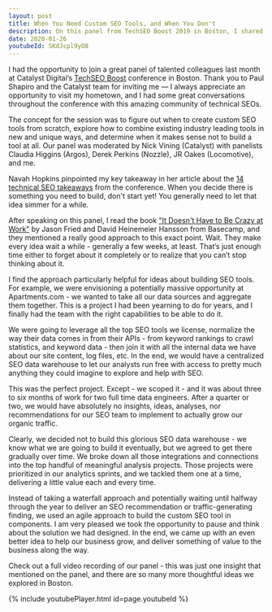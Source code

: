 ```yaml
---
layout: post
title: When You Need Custom SEO Tools, and When You Don't
description: On this panel from TechSEO Boost 2019 in Boston, I shared an anecdote of when we decided not to build a custom SEO tool, and our team ended up delivering even more value for our business.
date: 2020-01-26
youtubeId: SKdJcpl9yO8
---
```


I had the opportunity to join a great panel of talented colleagues last month at Catalyst Digital’s [TechSEO Boost](https://www.catalystdigital.com/techseoboost/) conference in Boston. Thank you to Paul Shapiro and the Catalyst team for inviting me — I always appreciate an opportunity to visit my hometown, and I had some great conversations throughout the conference with this amazing community of technical SEOs.

The concept for the session was to figure out when to create custom SEO tools from scratch, explore how to combine existing industry leading tools in new and unique ways, and determine when it makes sense not to build a tool at all. Our panel was moderated by Nick Vining (Catalyst) with panelists Claudia Higgins (Argos), Derek Perkins (Nozzle), JR Oakes (Locomotive), and me.

Navah Hopkins pinpointed my key takeaway in her article about the [14 technical SEO takeaways](https://www.searchenginejournal.com/techseoboost-2019-takeaways/339295/) from the conference. When you decide there is something you need to build, don't start yet! You generally need to let that idea simmer for a while.

After speaking on this panel, I read the book ["It Doesn't Have to Be Crazy at Work"](https://basecamp.com/books/calm) by Jason Fried and David Heinemeier Hansson from Basecamp, and they mentioned a really good approach to this exact point. Wait. They make every idea wait a while - generally a few weeks, at least. That’s just enough time either to forget about it completely or to realize that you can’t stop thinking about it.

I find the approach particularly helpful for ideas about building SEO tools. For example, we were envisioning a potentially massive opportunity at Apartments.com - we wanted to take all our data sources and aggregate them together. This is a project I had been yearning to do for years, and I finally had the team with the right capabilities to be able to do it. 

We were going to leverage all the top SEO tools we license, normalize the way their data comes in from their APIs - from keyword rankings to crawl statistics, and keyword data - then join it with all the internal data we have about our site content, log files, etc. In the end, we would have a centralized SEO data warehouse to let our analysts run free with access to pretty much anything they could imagine to explore and help with SEO. 

This was the perfect project. Except - we scoped it - and it was about three to six months of work for two full time data engineers. After a quarter or two, we would have absolutely no insights, ideas, analyses, nor recommendations for our SEO team to implement to actually grow our organic traffic.

Clearly, we decided not to build this glorious SEO data warehouse - we know what we are going to build it eventually, but we agreed to get there gradually over time. We broke down all those integrations and connections into the top handful of meaningful analysis projects. Those projects were prioritized in our analytics sprints, and we tackled them one at a time, delivering a little value each and every time.

Instead of taking a waterfall approach and potentially waiting until halfway through the year to deliver an SEO recommendation or traffic-generating finding, we used an agile approach to build the custom SEO tool in components. I am very pleased we took the opportunity to pause and think about the solution we had designed. In the end, we came up with an even better idea to help our business grow, and deliver something of value to the business along the way.

Check out a full video recording of our panel - this was just one insight that mentioned on the panel, and there are so many more thoughtful ideas we explored in Boston.

{% include youtubePlayer.html id=page.youtubeId %}